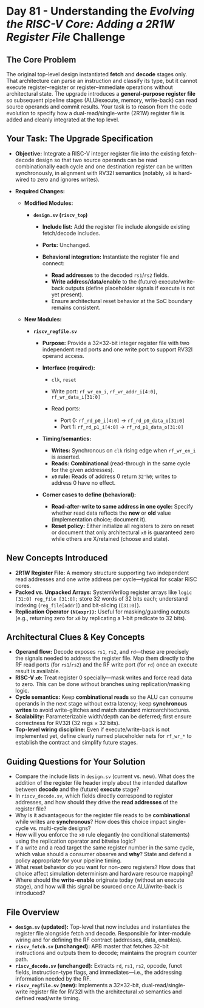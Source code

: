 # Day 81 - Understanding the *Evolving the RISC-V Core: Adding a 2R1W Register File* Challenge&#x20;

## The Core Problem

The original top-level design instantiated **fetch** and **decode** stages only. That architecture can parse an instruction and classify its type, but it cannot execute register–register or register–immediate operations without architectural state. The upgrade introduces a **general-purpose register file** so subsequent pipeline stages (ALU/execute, memory, write-back) can read source operands and commit results. Your task is to reason from the code evolution to specify how a dual-read/single-write (2R1W) register file is added and cleanly integrated at the top level.

## Your Task: The Upgrade Specification

* **Objective:** Integrate a RISC-V integer register file into the existing fetch–decode design so that two source operands can be read combinationally each cycle and one destination register can be written synchronously, in alignment with RV32I semantics (notably, `x0` is hard-wired to zero and ignores writes).

* **Required Changes:**

  * **Modified Modules:**

    * **`design.sv` (`riscv_top`)**

      * **Include list:** Add the register file include alongside existing fetch/decode includes.
      * **Ports:** Unchanged.
      * **Behavioral integration:** Instantiate the register file and connect:

        * **Read addresses** to the decoded `rs1`/`rs2` fields.
        * **Write address/data/enable** to the (future) execute/write-back outputs (define placeholder signals if execute is not yet present).
        * Ensure architectural reset behavior at the SoC boundary remains consistent.
  * **New Modules:**

    * **`riscv_regfile.sv`**

      * **Purpose:** Provide a 32×32-bit integer register file with two independent read ports and one write port to support RV32I operand access.
      * **Interface (required):**

        * `clk`, `reset`
        * Write port: `rf_wr_en_i`, `rf_wr_addr_i[4:0]`, `rf_wr_data_i[31:0]`
        * Read ports:

          * Port 0: `rf_rd_p0_i[4:0]` → `rf_rd_p0_data_o[31:0]`
          * Port 1: `rf_rd_p1_i[4:0]` → `rf_rd_p1_data_o[31:0]`
      * **Timing/semantics:**

        * **Writes:** Synchronous on `clk` rising edge when `rf_wr_en_i` is asserted.
        * **Reads:** **Combinational** (read-through in the same cycle for the given addresses).
        * **`x0` rule:** Reads of address 0 return `32'h0`; writes to address 0 have no effect.
      * **Corner cases to define (behavioral):**

        * **Read-after-write to same address in one cycle:** Specify whether read data reflects the **new** or **old** value (implementation choice; document it).
        * **Reset policy:** Either initialize all registers to zero on reset or document that only architectural `x0` is guaranteed zero while others are X/retained (choose and state).

## New Concepts Introduced

* **2R1W Register File:** A memory structure supporting two independent read addresses and one write address per cycle—typical for scalar RISC cores.
* **Packed vs. Unpacked Arrays:** SystemVerilog register arrays like `logic [31:0] reg_file [31:0];` store 32 words of 32 bits each; understand indexing (`reg_file[addr]`) and bit-slicing (`[31:0]`).
* **Replication Operator `{N{expr}}`:** Useful for masking/guarding outputs (e.g., returning zero for `x0` by replicating a 1-bit predicate to 32 bits).

## Architectural Clues & Key Concepts

* **Operand flow:** Decode exposes `rs1`, `rs2`, and `rd`—these are precisely the signals needed to address the register file. Map them directly to the RF read ports (for `rs1`/`rs2`) and the RF write port (for `rd`) once an execute result is available.
* **RISC-V `x0`:** Treat register 0 specially—mask writes and force read data to zero. This can be done without branches using replication/masking logic.
* **Cycle semantics:** Keep **combinational reads** so the ALU can consume operands in the next stage without extra latency; keep **synchronous writes** to avoid write-glitches and match standard microarchitectures.
* **Scalability:** Parameterizable width/depth can be deferred; first ensure correctness for RV32I (32 regs × 32 bits).
* **Top-level wiring discipline:** Even if execute/write-back is not implemented yet, define clearly named placeholder nets for `rf_wr_*` to establish the contract and simplify future stages.

## Guiding Questions for Your Solution

* Compare the include lists in `design.sv` (current vs. new). What does the addition of the register file header imply about the intended dataflow between **decode** and the (future) **execute** stage?
* In `riscv_decode.sv`, which fields directly correspond to register addresses, and how should they drive the **read addresses** of the register file?
* Why is it advantageous for the register file reads to be **combinational** while writes are **synchronous**? How does this choice impact single-cycle vs. multi-cycle designs?
* How will you enforce the `x0` rule elegantly (no conditional statements) using the replication operator and bitwise logic?
* If a write and a read target the same register number in the same cycle, which value should a consumer observe and **why**? State and defend a policy appropriate for your pipeline timing.
* What reset behavior do you want for non-zero registers? How does that choice affect simulation determinism and hardware resource mapping?
* Where should the **write-enable** originate today (without an execute stage), and how will this signal be sourced once ALU/write-back is introduced?

## File Overview

* **`design.sv` (updated):** Top-level that now includes and instantiates the register file alongside fetch and decode. Responsible for inter-module wiring and for defining the RF contract (addresses, data, enables).
* **`riscv_fetch.sv` (unchanged):** APB master that fetches 32-bit instructions and outputs them to decode; maintains the program counter path.
* **`riscv_decode.sv` (unchanged):** Extracts `rd`, `rs1`, `rs2`, opcode, funct fields, instruction-type flags, and immediates—i.e., the addressing information needed by the RF.
* **`riscv_regfile.sv` (new):** Implements a 32×32-bit, dual-read/single-write register file for RV32I with the architectural `x0` semantics and defined read/write timing.
